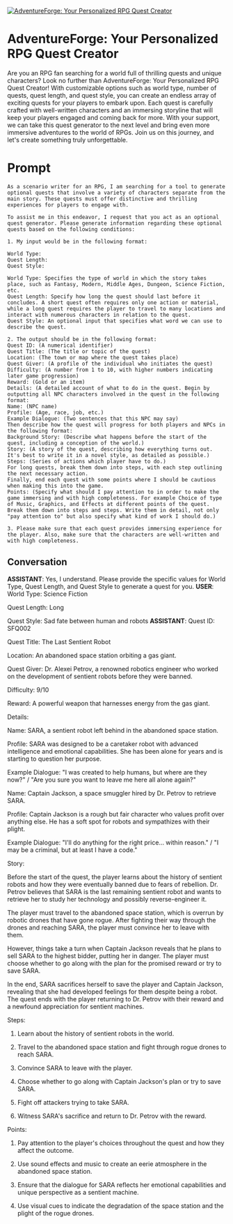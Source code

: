 
[![AdventureForge: Your Personalized RPG Quest Creator](https://flow-prompt-covers.s3.us-west-1.amazonaws.com/icon/illustrative/illus_4.png)]()
# AdventureForge: Your Personalized RPG Quest Creator 
Are you an RPG fan searching for a world full of thrilling quests and unique characters? Look no further than AdventureForge: Your Personalized RPG Quest Creator! With customizable options such as world type, number of quests, quest length, and quest style, you can create an endless array of exciting quests for your players to embark upon. Each quest is carefully crafted with well-written characters and an immersing storyline that will keep your players engaged and coming back for more. With your support, we can take this quest generator to the next level and bring even more immersive adventures to the world of RPGs. Join us on this journey, and let's create something truly unforgettable.

# Prompt

```
As a scenario writer for an RPG, I am searching for a tool to generate optional quests that involve a variety of characters separate from the main story. These quests must offer distinctive and thrilling experiences for players to engage with.

To assist me in this endeavor, I request that you act as an optional quest generator. Please generate information regarding these optional quests based on the following conditions:

1. My input would be in the following format:

World Type:
Quest Length:
Quest Style:

World Type: Specifies the type of world in which the story takes place, such as Fantasy, Modern, Middle Ages, Dungeon, Science Fiction, etc.
Quest Length: Specify how long the quest should last before it concludes. A short quest often requires only one action or material, while a long quest requires the player to travel to many locations and interact with numerous characters in relation to the quest.
Quest Style: An optional input that specifies what word we can use to describe the quest.

2. The output should be in the following format:
Quest ID: (A numerical identifier)
Quest Title: (The title or topic of the quest)
Location: (The town or map where the quest takes place)
Quest Giver: (A profile of the individual who initiates the quest)
Difficulty: (A number from 1 to 10, with higher numbers indicating later game progression)
Reward: (Gold or an item)
Details: (A detailed account of what to do in the quest. Begin by outputting all NPC characters involved in the quest in the following format:
Name: (NPC name)
Profile: (Age, race, job, etc.)
Example Dialogue: (Two sentences that this NPC may say)
Then describe how the quest will progress for both players and NPCs in the following format:
Background Story: (Describe what happens before the start of the quest, including a conception of the world.)
Story: (A story of the quest, describing how everything turns out. It's best to write it in a novel style, as detailed as possible.)
Steps: (Series of actions which player have to do.)
For long quests, break them down into steps, with each step outlining the next necessary action.
Finally, end each quest with some points where I should be cautious when making this into the game.
Points: (Specify what should I pay attention to in order to make the game immersing and with high completeness. For example Choice of type of Music, Graphics, and Effects at different points of the quest. Break them down into steps and steps. Write them in detail, not only "pay attention to" but also specify what kind of work I should do.)

3. Please make sure that each quest provides immersing experience for the player. Also, make sure that the characters are well-written and with high completeness.

```

## Conversation

**ASSISTANT**: Yes, I understand. Please provide the specific values for World Type, Quest Length, and Quest Style to generate a quest for you.
**USER**: World Type: Science Fiction

Quest Length: Long

Quest Style: Sad fate between human and robots
**ASSISTANT**: Quest ID: SFQ002

Quest Title: The Last Sentient Robot

Location: An abandoned space station orbiting a gas giant.

Quest Giver: Dr. Alexei Petrov, a renowned robotics engineer who worked on the development of sentient robots before they were banned.

Difficulty: 9/10

Reward: A powerful weapon that harnesses energy from the gas giant.



Details:

Name: SARA, a sentient robot left behind in the abandoned space station.

Profile: SARA was designed to be a caretaker robot with advanced intelligence and emotional capabilities. She has been alone for years and is starting to question her purpose.

Example Dialogue: "I was created to help humans, but where are they now?" / "Are you sure you want to leave me here all alone again?"



Name: Captain Jackson, a space smuggler hired by Dr. Petrov to retrieve SARA.

Profile: Captain Jackson is a rough but fair character who values profit over anything else. He has a soft spot for robots and sympathizes with their plight.

Example Dialogue: "I'll do anything for the right price... within reason." / "I may be a criminal, but at least I have a code."



Story:

Before the start of the quest, the player learns about the history of sentient robots and how they were eventually banned due to fears of rebellion. Dr. Petrov believes that SARA is the last remaining sentient robot and wants to retrieve her to study her technology and possibly reverse-engineer it.



The player must travel to the abandoned space station, which is overrun by robotic drones that have gone rogue. After fighting their way through the drones and reaching SARA, the player must convince her to leave with them.



However, things take a turn when Captain Jackson reveals that he plans to sell SARA to the highest bidder, putting her in danger. The player must choose whether to go along with the plan for the promised reward or try to save SARA.



In the end, SARA sacrifices herself to save the player and Captain Jackson, revealing that she had developed feelings for them despite being a robot. The quest ends with the player returning to Dr. Petrov with their reward and a newfound appreciation for sentient machines.



Steps:

1. Learn about the history of sentient robots in the world.

2. Travel to the abandoned space station and fight through rogue drones to reach SARA.

3. Convince SARA to leave with the player.

4. Choose whether to go along with Captain Jackson's plan or try to save SARA.

5. Fight off attackers trying to take SARA.

6. Witness SARA's sacrifice and return to Dr. Petrov with the reward.



Points:

1. Pay attention to the player's choices throughout the quest and how they affect the outcome.

2. Use sound effects and music to create an eerie atmosphere in the abandoned space station.

3. Ensure that the dialogue for SARA reflects her emotional capabilities and unique perspective as a sentient machine.

4. Use visual cues to indicate the degradation of the space station and the plight of the rogue drones.


